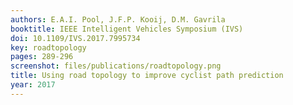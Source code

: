 ```yaml
---
authors: E.A.I. Pool, J.F.P. Kooij, D.M. Gavrila
booktitle: IEEE Intelligent Vehicles Symposium (IVS)
doi: 10.1109/IVS.2017.7995734
key: roadtopology
pages: 289-296
screenshot: files/publications/roadtopology.png
title: Using road topology to improve cyclist path prediction
year: 2017
---
```


